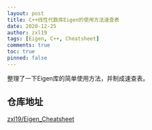 ```yaml
---
layout: post
title: C++线性代数库Eigen的使用方法速查表
date: 2020-12-25
author: zxl19
tags: [Eigen, C++, Cheatsheet]
comments: true
toc: true
pinned: false
---
```


整理了一下Eigen库的简单使用方法，并制成速查表。

<!-- more -->

## 仓库地址

[zxl19/Eigen_Cheatsheet](https://github.com/zxl19/Eigen_Cheatsheet)
